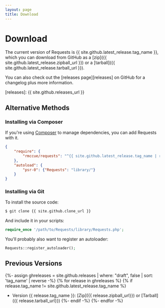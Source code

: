 ```yaml
---
layout: page
title: Download
---
```

Download
========

The current version of Requests is {{ site.github.latest_release.tag_name }}, which you can
download from GitHub as a
[zip]({{ site.github.latest_release.zipball_url }}) or a
[tarball]({{ site.github.latest_release.tarball_url }}).

You can also check out the [releases page][releases] on GitHub for a changelog
plus more information.

[releases]: {{ site.github.releases_url }}


Alternative Methods
-------------------

### Installing via Composer
If you're using [Composer](https://github.com/composer/composer) to manage
dependencies, you can add Requests with it.

```json
{
    "require": {
        "rmccue/requests": "^{{ site.github.latest_release.tag_name | replace_first: 'v', '' }}"
    },
    "autoload": {
        "psr-0": {"Requests": "library/"}
    }
}
```

### Installing via Git
To install the source code:

```bash
$ git clone {{ site.github.clone_url }}
```

And include it in your scripts:

```php
require_once '/path/to/Requests/library/Requests.php';
```

You'll probably also want to register an autoloader:

```php
Requests::register_autoloader();
```


Previous Versions
-----------------

{%- assign ghreleases = site.github.releases | where: "draft", false | sort: 'tag_name' | reverse -%}
{% for release in ghreleases %}
    {% if release.tag_name != site.github.latest_release.tag_name %}
* Version {{ release.tag_name }}: [Zip]({{ release.zipball_url}}) or [Tarball]({{ release.tarball_url}})
    {%- endif -%}
{%- endfor -%}
